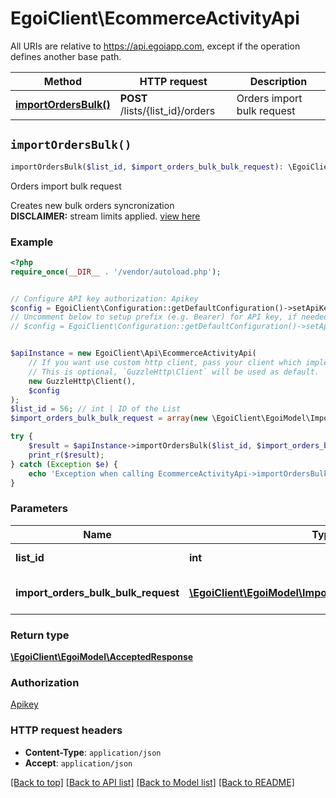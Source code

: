 # EgoiClient\EcommerceActivityApi

All URIs are relative to https://api.egoiapp.com, except if the operation defines another base path.

| Method | HTTP request | Description |
| ------------- | ------------- | ------------- |
| [**importOrdersBulk()**](EcommerceActivityApi.md#importOrdersBulk) | **POST** /lists/{list_id}/orders | Orders import bulk request |


## `importOrdersBulk()`

```php
importOrdersBulk($list_id, $import_orders_bulk_bulk_request): \EgoiClient\EgoiModel\AcceptedResponse
```

Orders import bulk request

Creates new bulk orders syncronization </br>      **DISCLAIMER:** stream limits applied. [view here](#section/Stream-Limits 'Stream Limits')

### Example

```php
<?php
require_once(__DIR__ . '/vendor/autoload.php');


// Configure API key authorization: Apikey
$config = EgoiClient\Configuration::getDefaultConfiguration()->setApiKey('Apikey', 'YOUR_API_KEY');
// Uncomment below to setup prefix (e.g. Bearer) for API key, if needed
// $config = EgoiClient\Configuration::getDefaultConfiguration()->setApiKeyPrefix('Apikey', 'Bearer');


$apiInstance = new EgoiClient\Api\EcommerceActivityApi(
    // If you want use custom http client, pass your client which implements `GuzzleHttp\ClientInterface`.
    // This is optional, `GuzzleHttp\Client` will be used as default.
    new GuzzleHttp\Client(),
    $config
);
$list_id = 56; // int | ID of the List
$import_orders_bulk_bulk_request = array(new \EgoiClient\EgoiModel\ImportOrdersBulkBulkRequest()); // \EgoiClient\EgoiModel\ImportOrdersBulkBulkRequest[] | Parameters for the Orders

try {
    $result = $apiInstance->importOrdersBulk($list_id, $import_orders_bulk_bulk_request);
    print_r($result);
} catch (Exception $e) {
    echo 'Exception when calling EcommerceActivityApi->importOrdersBulk: ', $e->getMessage(), PHP_EOL;
}
```

### Parameters

| Name | Type | Description  | Notes |
| ------------- | ------------- | ------------- | ------------- |
| **list_id** | **int**| ID of the List | |
| **import_orders_bulk_bulk_request** | [**\EgoiClient\EgoiModel\ImportOrdersBulkBulkRequest[]**](../Model/ImportOrdersBulkBulkRequest.md)| Parameters for the Orders | |

### Return type

[**\EgoiClient\EgoiModel\AcceptedResponse**](../Model/AcceptedResponse.md)

### Authorization

[Apikey](../../README.md#Apikey)

### HTTP request headers

- **Content-Type**: `application/json`
- **Accept**: `application/json`

[[Back to top]](#) [[Back to API list]](../../README.md#endpoints)
[[Back to Model list]](../../README.md#models)
[[Back to README]](../../README.md)
